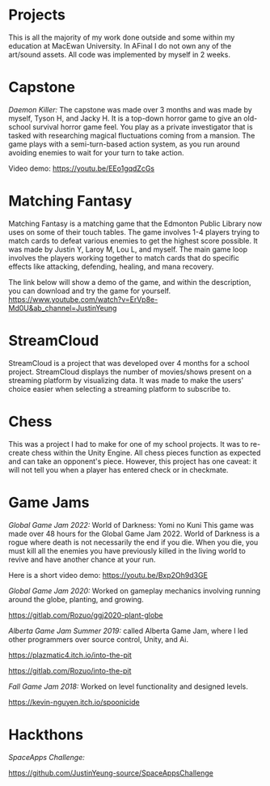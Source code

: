 # Projects
This is all the majority of my work done outside and some within my education at MacEwan University.
In AFinal I do not own any of the art/sound assets. All code was implemented by myself in 2 weeks.

# Capstone
*Daemon Killer:*
The capstone was made over 3 months and was made by myself, Tyson H, and Jacky H. It is a top-down horror game to give an old-school survival horror game feel. You play as a private investigator that is tasked with researching magical fluctuations coming from a mansion. The game plays with a semi-turn-based action system, as you run around avoiding enemies to wait for your turn to take action.

Video demo: https://youtu.be/EEo1gqdZcGs

# Matching Fantasy
Matching Fantasy is a matching game that the Edmonton Public Library now uses on some of their touch tables. The game involves 1-4 players trying to match cards to defeat various enemies to get the highest score possible. It was made by Justin Y, Laroy M, Lou L, and myself. The main game loop involves the players working together to match cards that do specific effects like attacking, defending, healing, and mana recovery.

The link below will show a demo of the game, and within the description, you can download and try the game for yourself.
https://www.youtube.com/watch?v=ErVp8e-Md0U&ab_channel=JustinYeung

# StreamCloud
StreamCloud is a project that was developed over 4 months for a school project. StreamCloud displays the number of movies/shows present on a streaming platform by visualizing data. It was made to make the users' choice easier when selecting a streaming platform to subscribe to. 

# Chess
This was a project I had to make for one of my school projects. It was to re-create chess within the Unity Engine. All chess pieces function as expected and can take an opponent's piece. However, this project has one caveat: it will not tell you when a player has entered check or in checkmate.


# Game Jams

*Global Game Jam 2022:* World of Darkness: Yomi no Kuni
This game was made over 48 hours for the Global Game Jam 2022. World of Darkness is a rogue where death is not necessarily the end if you die. When you die, you must kill all the enemies you have previously killed in the living world to revive and have another chance at your run. 

Here is a short video demo: https://youtu.be/Bxp2Oh9d3GE


*Global Game Jam 2020:* Worked on gameplay mechanics involving running around the globe, planting, and growing.
  
  https://gitlab.com/Rozuo/ggj2020-plant-globe
  
*Alberta Game Jam Summer 2019:* called Alberta Game Jam, where I led other programmers over source control, Unity, and Ai.
  
  https://plazmatic4.itch.io/into-the-pit
  
  https://gitlab.com/Rozuo/into-the-pit 

  
*Fall Game Jam 2018:* Worked on level functionality and designed levels.
  
  https://kevin-nguyen.itch.io/spoonicide


# Hackthons
*SpaceApps Challenge:*

https://github.com/JustinYeung-source/SpaceAppsChallenge
